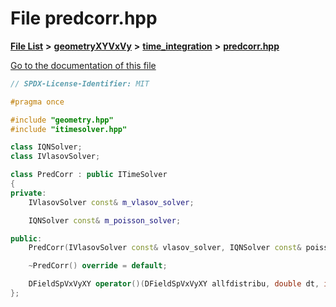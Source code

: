

# File predcorr.hpp

[**File List**](files.md) **>** [**geometryXYVxVy**](dir_e4674dab6493cf35bbeb1b23e7fbbddd.md) **>** [**time\_integration**](dir_e2479f83d09a2f8b4ff065e45deaef4e.md) **>** [**predcorr.hpp**](geometryXYVxVy_2time__integration_2predcorr_8hpp.md)

[Go to the documentation of this file](geometryXYVxVy_2time__integration_2predcorr_8hpp.md)


```C++
// SPDX-License-Identifier: MIT

#pragma once

#include "geometry.hpp"
#include "itimesolver.hpp"

class IQNSolver;
class IVlasovSolver;

class PredCorr : public ITimeSolver
{
private:
    IVlasovSolver const& m_vlasov_solver;

    IQNSolver const& m_poisson_solver;

public:
    PredCorr(IVlasovSolver const& vlasov_solver, IQNSolver const& poisson_solver);

    ~PredCorr() override = default;

    DFieldSpVxVyXY operator()(DFieldSpVxVyXY allfdistribu, double dt, int steps = 1) const override;
};
```


